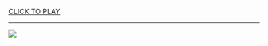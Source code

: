 
<a href="https://premium76.site?title=proxy_unblocker_games&ref=13M">CLICK TO PLAY</a></h3>
<hr>

<a href="https://premium76.site?title=proxy_unblocker_games&ref=13M"><img src="https://clearcache.store/games.png"></a>


